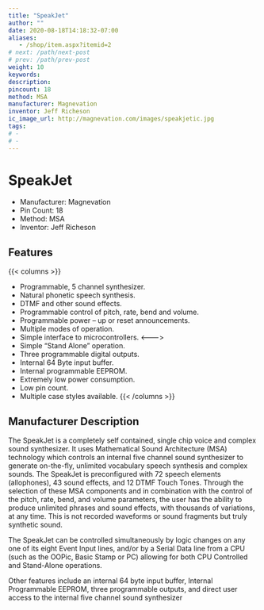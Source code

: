```yaml
---
title: "SpeakJet"
author: ""
date: 2020-08-18T14:18:32-07:00
aliases: 
   - /shop/item.aspx?itemid=2
# next: /path/next-post
# prev: /path/prev-post
weight: 10
keywords:  
description: 
pincount: 18
method: MSA
manufacturer: Magnevation
inventor: Jeff Richeson
ic_image_url: http://magnevation.com/images/speakjetic.jpg
tags: 
# - 
# - 
--- 
```


# SpeakJet
* Manufacturer: Magnevation
* Pin Count: 18
* Method: MSA
* Inventor: Jeff Richeson

## Features
{{< columns >}}
* Programmable, 5 channel synthesizer.
* Natural phonetic speech synthesis.
* DTMF and other sound effects.
* Programmable control of pitch, rate, bend and volume.
* Programmable power – up or reset announcements.
* Multiple modes of operation.
* Simple interface to microcontrollers.
<--->
* Simple “Stand Alone” operation.
* Three programmable digital outputs.
* Internal 64 Byte input buffer.
* Internal programmable EEPROM.
* Extremely low power consumption.
* Low pin count.
* Multiple case styles available.
{{< /columns >}}

## Manufacturer Description

The SpeakJet is a completely self contained, single chip voice and complex sound synthesizer. It uses Mathematical Sound Architecture (MSA) technology which controls an internal five channel sound synthesizer to generate on-the-fly, unlimited vocabulary speech synthesis and complex sounds. The SpeakJet is preconfigured with 72 speech elements (allophones), 43 sound effects, and 12 DTMF Touch Tones. Through the selection of these MSA components and in combination with the control of the pitch, rate, bend, and volume parameters, the user has the ability to produce unlimited phrases and sound effects, with thousands of variations, at any time. This is not recorded waveforms or sound fragments but truly synthetic sound.

The SpeakJet can be controlled simultaneously by logic changes on any one of its eight Event Input lines, and/or by a Serial Data line from a CPU (such as the OOPic, Basic Stamp or PC) allowing for both CPU Controlled and Stand-Alone operations.

Other features include an internal 64 byte input buffer, Internal Programmable EEPROM, three programmable outputs, and direct user access to the internal five channel sound synthesizer
